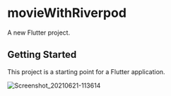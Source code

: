 # movieWithRiverpod

A new Flutter project.

## Getting Started

This project is a starting point for a Flutter application.

![Screenshot_20210621-113614](https://user-images.githubusercontent.com/43111810/122751369-95c3ff00-d287-11eb-962c-ee66a9c06745.png)
